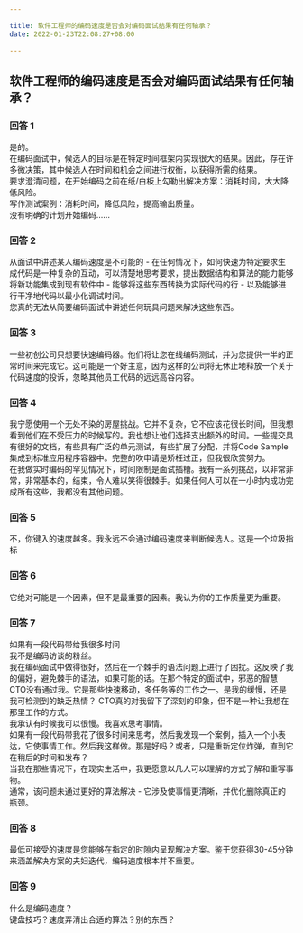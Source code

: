 ```yaml
---

title: 软件工程师的编码速度是否会对编码面试结果有任何轴承？
date: 2022-01-23T22:08:27+08:00

---
```





## 软件工程师的编码速度是否会对编码面试结果有任何轴承？  
### 回答 1
是的。  
在编码面试中，候选人的目标是在特定时间框架内实现很大的结果。因此，存在许多微决策，其中候选人在时间和机会之间进行权衡，以获得所需的结果。  
要求澄清问题，在开始编码之前在纸/白板上勾勒出解决方案：消耗时间，大大降低风险。  
写作测试案例：消耗时间，降低风险，提高输出质量。  
没有明确的计划开始编码......  
### 回答 2
从面试中讲述某人编码速度是不可能的 - 在任何情况下，如何快速为特定要求生成代码是一种复杂的互动，可以清楚地思考要求，提出数据结构和算法的能力能够将新功能集成到现有软件中 - 能够将这些东西转换为实际代码的行 - 以及能够进行干净地代码以最小化调试时间。  
您真的无法从简要编码面试中讲述任何玩具问题来解决这些东西。  
### 回答 3
一些初创公司只想要快速编码器。他们将让您在线编码测试，并为您提供一半的正常时间来完成它。这可能是一个好主意，因为这样的公司将无休止地释放一个关于代码速度的投诉，忽略其他员工代码的远远高谷内容。  
### 回答 4
我宁愿使用一个无处不染的房屋挑战。它并不复杂，它不应该花很长时间，但我想看到他们在不受压力的时候写的。我也想让他们选择支出额外的时间。一些提交具有很好的文档，有些具有广泛的单元测试，有些扩展了分配，并将Code Sample集成到标准应用程序容器中。完整的吹申请是矫枉过正，但我​​很欣赏努力。  
在我做实时编码的罕见情况下，时间限制是面试插槽。我有一系列挑战，以非常非常，非常基本的，结束，令人难以笑得很棘手。如果任何人可以在一小时内成功完成所有这些，我都没有其他问题。  
### 回答 5
不，你键入的速度越多。我永远不会通过编码速度来判断候选人。这是一个垃圾指标  
### 回答 6
它绝对可能是一个因素，但不是最重要的因素。我认为你的工作质量更为重要。  
### 回答 7
如果有一段代码带给我很多时间  
我不是编码访谈的粉丝。  
我在编码面试中做得很好，然后在一个棘手的语法问题上进行了困扰。这反映了我的偏好，避免棘手的语法，如果可能的话。在那个特定的面试中，邪恶的智慧CTO没有通过我。它是那些快速移动，多任务等的工作之一。是我的缓慢，还是我可检测到的缺乏热情？ CTO真的对我留下了深刻的印象，但不是一种让我想在那里工作的方式。  
我承认有时候我可以很慢。我喜欢思考事情。  
如果有一段代码带我花了很多时间来思考，然后我发现一个案例，插入一个小表达，它使事情工作。然后我这样做。那是好吗？或者，只是重新定位炸弹，直到它在稍后的时间和发布？  
当我在那些情况下，在现实生活中，我更愿意以凡人可以理解的方式了解和重写事物。  
通常，该问题未通过更好的算法解决 - 它涉及使事情更清晰，并优化删除真正的瓶颈。  
### 回答 8
最低可接受的速度是您能够在指定的时隙内呈现解决方案。鉴于您获得30-45分钟来涵盖解决方案的夫妇迭代，编码速度根本并不重要。  
### 回答 9
什么是编码速度？  
键盘技巧？速度弄清出合适的算法？别的东西？  
